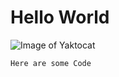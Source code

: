 # Hello World
![Image of Yaktocat](https://user-images.githubusercontent.com/67910649/184987592-b7244e38-5792-4b34-833f-863c2d241070.png)

`Here are some Code`
